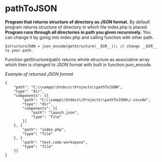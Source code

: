 # pathToJSON
**Program that returns structure of directory as JSON format.**
By default program returns structure of directory in which file index.php is placed. 
**Program runs through all directories in path you given recursively.**
You can change it by going into index.php and calling function with other path.

```
$structureJSON = json_encode(getStructure(__DIR__)); // change __DIR__ to your path.
```
Function getStructure(path) returns whole structure as associative array which then is changed to JSON format with built in function json_encode.

*Example of returned JSON format*
```
{
	"path": "C:\\xampp\\htdocs\\Projects\\pathToJSON",
	"type": "dir",
	"components": [{
		"path": "C:\\xampp\\htdocs\\Projects\\pathToJSON\/.vscode",
		"type": "dir",
		"components": [{
			"path": "launch.json",
			"type": "file"
		}]
	}, {
		"path": "index.php",
		"type": "file"
	}, {
		"path": "test.code-workspace",
		"type": "file"
	}]
}
```


